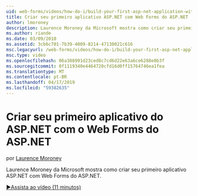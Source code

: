 ```yaml
---
uid: web-forms/videos/how-do-i/build-your-first-asp-net-application-with-asp-net-web-forms
title: Criar seu primeiro aplicativo ASP.NET com Web Forms do ASP.NET | Microsoft Docs
author: lmoroney
description: Laurence Moroney da Microsoft mostra como criar seu primeiro aplicativo ASP.NET com Web Forms do ASP.NET.
ms.author: riande
ms.date: 03/09/2010
ms.assetid: 3cb6c701-7b39-4009-8214-47130021c616
msc.legacyurl: /web-forms/videos/how-do-i/build-your-first-asp-net-application-with-asp-net-web-forms
msc.type: video
ms.openlocfilehash: 06a388991d23ced8c7cd6d22e63a6ce6288e0b3f
ms.sourcegitcommit: 0f1119340e4464720cfd16d0ff15764746ea1fea
ms.translationtype: MT
ms.contentlocale: pt-BR
ms.lasthandoff: 04/17/2019
ms.locfileid: "59382635"
---
```

# <a name="build-your-first-aspnet-application-with-aspnet-web-forms"></a>Criar seu primeiro aplicativo do ASP.NET com o Web Forms do ASP.NET

por [Laurence Moroney](https://github.com/lmoroney)

Laurence Moroney da Microsoft mostra como criar seu primeiro aplicativo ASP.NET com Web Forms do ASP.NET.

[&#9654;Assista ao vídeo (11 minutos)](https://channel9.msdn.com/Blogs/ASP-NET-Site-Videos/build-your-first-asp-net-application-with-asp-net-web-forms)
